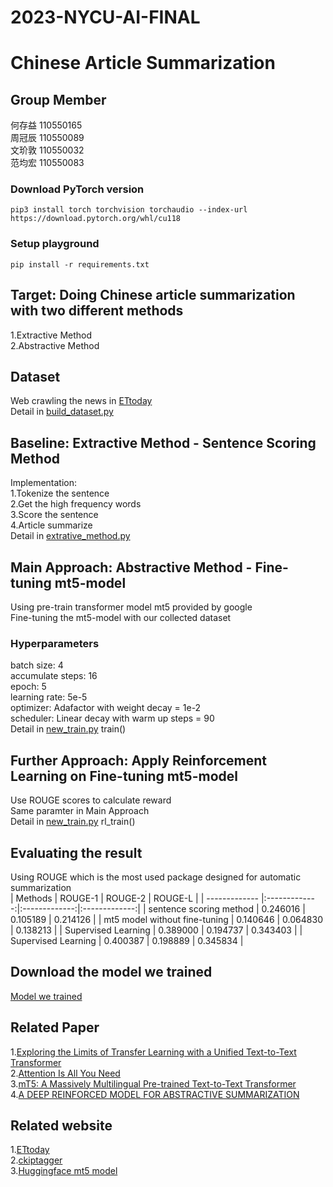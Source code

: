 # 2023-NYCU-AI-FINAL
# Chinese Article Summarization
## Group Member
何存益 110550165
<br/>
周冠辰 110550089
<br/>
文玠敦 110550032
<br/>
范均宏 110550083

###  Download PyTorch version
```
pip3 install torch torchvision torchaudio --index-url https://download.pytorch.org/whl/cu118
```
### Setup playground
```
pip install -r requirements.txt
```
## Target: Doing Chinese article summarization with two different methods
 1.Extractive Method
<br/>
 2.Abstractive Method

## Dataset
Web crawling the news in [ETtoday](https://www.ettoday.net/?from=logo)
<br/>
Detail in [build_dataset.py](https://github.com/kevinchou0518/2023-NYCU-AI-Final-Project-Team-10/blob/main/build_dataset.py)
## Baseline: Extractive Method - Sentence Scoring Method
Implementation:
<br/>
1.Tokenize the sentence
<br/>
2.Get the high frequency words
<br/>
3.Score the sentence
<br/>
4.Article summarize
<br/>
Detail in [extrative_method.py](https://github.com/kevinchou0518/2023-NYCU-AI-Final-Project-Team-10/blob/main/extrative_method.py)
## Main Approach: Abstractive Method - Fine-tuning mt5-model
Using pre-train transformer model mt5 provided by google 
<br/>
Fine-tuning the mt5-model with our collected dataset 
<br/>
### Hyperparameters
batch size: 4
<br/>
accumulate steps: 16
<br/>
epoch: 5
<br/>
learning rate: 5e-5
<br/>
optimizer: Adafactor with weight decay = 1e-2
<br/>
scheduler: Linear decay with warm up steps = 90
<br/>
Detail in [new_train.py](https://github.com/kevinchou0518/2023-NYCU-AI-Final-Project-Team-10/blob/main/new_train.py) train()
## Further Approach: Apply Reinforcement Learning on Fine-tuning mt5-model
Use ROUGE scores to calculate reward
<br/>
Same paramter in Main Approach
<br/>
Detail in [new_train.py](https://github.com/kevinchou0518/2023-NYCU-AI-Final-Project-Team-10/blob/main/new_train.py) rl_train()
## Evaluating the result
Using ROUGE which is the most used package designed for automatic summarization
<br/>
| Methods        | ROUGE-1           | ROUGE-2  | ROUGE-L |
| ------------- |:-------------:|:-------------:|:-------------:|
| sentence scoring method | 0.246016 | 0.105189 | 0.214126 |
| mt5 model without fine-tuning | 0.140646 | 0.064830 | 0.138213 |
| Supervised Learning | 0.389000 | 0.194737 | 0.343403 |
| Supervised Learning | 0.400387 | 0.198889 | 0.345834 |
## Download the model we trained
[Model we trained](https://drive.google.com/drive/folders/1E4AF4g4bfSdKDP1-oltmRTshePP5uszq?usp=drive_link)
## Related Paper
1.[Exploring the Limits of Transfer Learning with a Unified Text-to-Text Transformer](https://jmlr.org/papers/volume21/20-074/20-074.pdf)
<br/>
2.[Attention Is All You Need](https://arxiv.org/pdf/1706.03762.pdf)
<br/>
3.[mT5: A Massively Multilingual Pre-trained Text-to-Text Transformer](https://arxiv.org/pdf/2010.11934.pdf)
<br/>
4.[A DEEP REINFORCED MODEL FOR ABSTRACTIVE SUMMARIZATION](https://arxiv.org/pdf/1705.04304.pdf)
## Related website
1.[ETtoday](https://www.ettoday.net)
<br/>
2.[ckiptagger](https://github.com/ckiplab/ckiptagger)
<br/>
3.[Huggingface mt5 model](https://huggingface.co/docs/transformers/model_doc/mt5)
